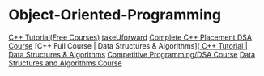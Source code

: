 # Object-Oriented-Programming

[C++ Tutorial(Free Courses)](https://www.scaler.com/topics/cpp/)
[takeUforward]([[url](https://www.youtube.com/c/takeUforward)]())
[Complete C++ Placement DSA Course]([url](https://www.youtube.com/playlist?list=PLDzeHZWIZsTryvtXdMr6rPh4IDexB5NIA))
[C++ Full Course | Data Structures & Algorithms]([ C++ Tutorial | Data Structures & Algorithms]([[url](https://www.youtube.com/playlist?list=PLfqMhTWNBTe0b2nM6JHVCnAkhQRGiZMSJ)])
[Competitive Programming/DSA Course]([url](https://www.youtube.com/playlist?list=PLauivoElc3ggagradg8MfOZreCMmXMmJ-))
[Data Structures and Algorithms Course]([url](https://www.youtube.com/playlist?list=PLu0W_9lII9ahIappRPN0MCAgtOu3lQjQi))
